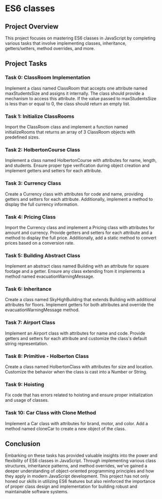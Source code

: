 # ES6 classes
## Project Overview
This project focuses on mastering ES6 classes in JavaScript by completing various tasks that involve implementing classes, inheritance, getters/setters, method overrides, and more.

## Project Tasks
### Task 0: ClassRoom Implementation
Implement a class named ClassRoom that accepts one attribute named maxStudentsSize and assigns it internally. The class should provide a mechanism to access this attribute. If the value passed to maxStudentsSize is less than or equal to 0, the class should return an empty list.

### Task 1: Initialize ClassRooms
Import the ClassRoom class and implement a function named initializeRooms that returns an array of 3 ClassRoom objects with predefined sizes.

### Task 2: HolbertonCourse Class
Implement a class named HolbertonCourse with attributes for name, length, and students. Ensure proper type verification during object creation and implement getters and setters for each attribute.

### Task 3: Currency Class
Create a Currency class with attributes for code and name, providing getters and setters for each attribute. Additionally, implement a method to display the full currency information.

### Task 4: Pricing Class
Import the Currency class and implement a Pricing class with attributes for amount and currency. Provide getters and setters for each attribute and a method to display the full price. Additionally, add a static method to convert prices based on a conversion rate.

### Task 5: Building Abstract Class
Implement an abstract class named Building with an attribute for square footage and a getter. Ensure any class extending from it implements a method named evacuationWarningMessage.


### Task 6: Inheritance
Create a class named SkyHighBuilding that extends Building with additional attributes for floors. Implement getters for both attributes and override the evacuationWarningMessage method.

### Task 7: Airport Class
Implement an Airport class with attributes for name and code. Provide getters and setters for each attribute and customize the class's default string representation.

### Task 8: Primitive - Holberton Class
Create a class named HolbertonClass with attributes for size and location. Customize the behavior when the class is cast into a Number or String.

### Task 9: Hoisting
Fix code that has errors related to hoisting and ensure proper initialization and usage of classes.

### Task 10: Car Class with Clone Method
Implement a Car class with attributes for brand, motor, and color. Add a method named cloneCar to create a new object of the class.

## Conclusion
Embarking on these tasks has provided valuable insights into the power and flexibility of ES6 classes in JavaScript. Through implementing various class structures, inheritance patterns, and method overrides, we've gained a deeper understanding of object-oriented programming principles and how they apply in modern JavaScript development. This project has not only honed our skills in utilizing ES6 features but also reinforced the importance of proper class design and implementation for building robust and maintainable software systems. 